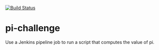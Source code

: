 [![Build Status](http://4.247.132.89:8080/buildStatus/icon?job=Jenkins-Essential-Trainings%2Fpi-challenge)](http://4.247.132.89:8080/job/Jenkins-Essential-Trainings/job/pi-challenge/)

# pi-challenge
Use a Jenkins pipeline job to run a script that computes the value of pi.
